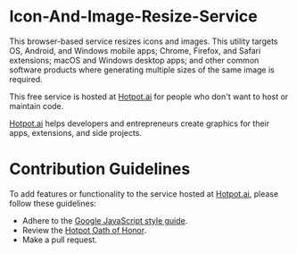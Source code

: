 # Icon-And-Image-Resize-Service
This browser-based service resizes icons and images. This utility targets OS, Android, and Windows mobile apps; Chrome, Firefox, and Safari extensions; macOS and Windows desktop apps; and other common software products where generating multiple sizes of the same image is required.

This free service is hosted at [Hotpot.ai](https://hotpot.ai/icon_resizer) for people who don't want to host or maintain code.

[Hotpot.ai](https://hotpot.ai) helps developers and entrepreneurs create graphics for their apps, extensions, and side projects.

# Contribution Guidelines
To add features or functionality to the service hosted at [Hotpot.ai](https://hotpot.ai), please follow these guidelines:

* Adhere to the [Google JavaScript style guide](https://google.github.io/styleguide/jsguide.html).
* Review the [Hotpot Oath of Honor](https://hotpot.ai/hotpotcha).
* Make a pull request.
